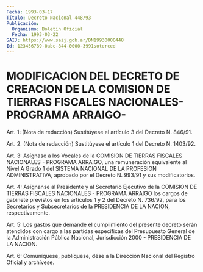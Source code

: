 ```yaml
---
Fecha: 1993-03-17
Título: Decreto Nacional 448/93
Publicación:
  Organismo: Boletín Oficial
  Fecha: 1993-03-22
SAIJ: https://www.saij.gob.ar/DN19930000448
Id: 123456789-0abc-844-0000-3991soterced
---
```

# MODIFICACION DEL DECRETO DE CREACION DE LA COMISION DE TIERRAS FISCALES NACIONALES-PROGRAMA ARRAIGO-

<a id="1"></a>
Art. 1: (Nota de redacción) Sustitúyese el artículo 3 del Decreto N. 846/91.

<a id="2"></a>
Art. 2: (Nota de redacción) Sustitúyese el artículo 1 del Decreto N. 1403/92.

<a id="3"></a>
Art. 3: Asígnase a los Vocales de la COMISION DE TIERRAS FISCALES NACIONALES - PROGRAMA ARRAIGO, una remuneración equivalente al Nivel A Grado 1 del SISTEMA NACIONAL DE LA PROFESION ADMINISTRATIVA, aprobado por el Decreto N. 993/91 y sus modificatorios.

<a id="4"></a>
Art. 4: Asígnanse al Presidente y al Secretario Ejecutivo de la COMISION DE TIERRAS FISCALES NACIONALES - PROGRAMA ARRAIGO los cargos de gabinete previstos en los artículos 1 y 2 del Decreto N. 736/92, para los Secretarios y Subsecretarios de la PRESIDENCIA DE LA NACION, respectivamente.

<a id="5"></a>
Art. 5: Los gastos que demande el cumplimiento del presente decreto serán atendidos con cargo a las partidas específicas del Presupuesto General de la Administración Pública Nacional, Jurisdicción 2000 - PRESIDENCIA DE LA NACION.

<a id="6"></a>
Art. 6: Comuníquese, publíquese, dése a la Dirección Nacional del Registro Oficial y archívese.